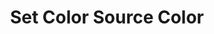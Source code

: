 ---
title: Set Color Source Color
description: Set a random or a HEX color for a color source
parameters:
  - name: Connection
    import: obs-studio/connection
  - name: Scene
    import: obs-studio/scene
  - name: Source
    import: obs-studio/source
  - name: Random Color
    type: Checkbox
    required: false
    description: |
      This gets a random HEX color each time this sub-action runs
  - name: Color
    type: Color
    required: true
    description: |
      Choose a color, using the `#RRGGBBAA` format
variables: []
csharpMethods:
  - ObsSetColorSourceColor
  - ObsSetColorSourceRandomColor
---
